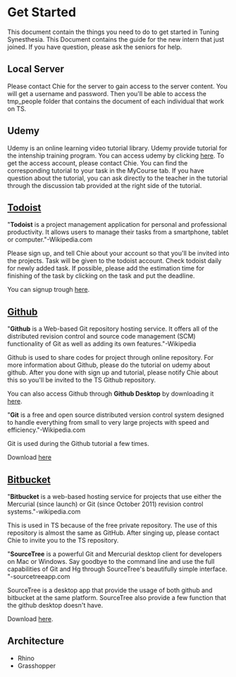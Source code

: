 # Get Started
This document contain the things you need to do to get started in Tuning Synesthesia. This Document contains the guide for the new intern that just joined. If you have question, please ask the seniors for help.

## Local Server
Please contact Chie for the server to gain access to the server content. You will get a username and password. Then you'll be able to access the tmp_people folder that contains the document of each individual that work on TS.

## Udemy
Udemy is an online learning video tutorial library. Udemy provide tutorial for the intenship training program. You can access udemy by clicking [here](https://udemy.com). To get the access account, please contact Chie. You can find the corresponding tutorial to your task in the MyCourse tab. If you have question about the tutorial, you can ask directly to the teacher in the tutorial through the discussion tab provided at the right side of the tutorial.

## [Todoist](https://todoist.com)
"**Todoist** is a project management application for personal and professional productivity. It allows users to manage their tasks from a smartphone, tablet or computer."-Wikipedia.com

Please sign up, and tell Chie about your account so that you'll be invited into the projects. Task will be given to the todoist account. Check todoist daily for newly added task. If possible, please add the estimation time for finishing of the task by clicking on the task and put the deadline.

You can signup trough [here](https://todoist.com).

## [Github](https://github.com)
"**Github** is a Web-based Git repository hosting service. It offers all of the distributed revision control and source code management (SCM) functionality of Git as well as adding its own features."-Wikipedia

Github is used to share codes for project through online repository. For more information about Github, please do the tutorial on udemy about github. After you done with sign up and tutorial, please notify Chie about this so you'll be invited to the TS Github repository.

You can also access Github through **Github Desktop** by downloading it [here](https://desktop.github.com/).

"**Git** is a free and open source distributed version control system designed to handle everything from small to very large projects with speed and efficiency."-Wikipedia.com

Git is used during the Github tutorial a few times.

Download [here](https://git-scm.com/)

## [Bitbucket](https://bitbucket.org/)
"**Bitbucket** is a web-based hosting service for projects that use either the Mercurial (since launch) or Git (since October 2011) revision control systems."-wikipedia.com

This is used in TS because of the free private repository. The use of this repository is almost the same as GitHub. After singing up, please contact Chie to invite you to the TS repository.

"**SourceTree** is a powerful Git and Mercurial desktop client for developers on Mac or Windows. Say goodbye to the command line and use the full capabilities of Git and Hg through SourceTree's beautifully simple interface. "-sourcetreeapp.com

SourceTree is a desktop app that provide the usage of both github and bitbucket at the same platform. SourceTree also provide a few function that the github desktop doesn't have.

Download [here](https://www.sourcetreeapp.com/).

## Architecture

* Rhino
* Grasshopper
